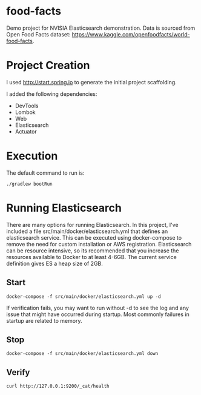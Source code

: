# food-facts
Demo project for NVISIA Elasticsearch demonstration. Data is sourced from Open Food Facts dataset: https://www.kaggle.com/openfoodfacts/world-food-facts. 

# Project Creation

I used http://start.spring.io to generate the initial project scaffolding. 

I added the following dependencies:

* DevTools
* Lombok
* Web
* Elasticsearch
* Actuator

# Execution

The default command to run is:
 
``` 
./gradlew bootRun
```

# Running Elasticsearch

There are many options for running Elasticsearch. In this project, I've included a file src/main/docker/elasticsearch.yml that defines an elasticsearch service. This can be executed using docker-compose to remove the need for custom installation or AWS registration. Elasticsearch can be resource intensive, so its recommended that you increase the resources available to Docker to at least 4-6GB. The current service definition gives ES a heap size of 2GB. 

## Start

```
docker-compose -f src/main/docker/elasticsearch.yml up -d
```

If verification fails, you may want to run without -d to see the log and any issue that might have occurred during startup. Most commonly failures in startup are related to memory. 

## Stop

```
docker-compose -f src/main/docker/elasticsearch.yml down
```

## Verify

```
curl http://127.0.0.1:9200/_cat/health
```

